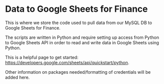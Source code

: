 # Data to Google Sheets for Finance

This is where we store the code used to pull data from our MySQL DB to Google Sheets for Finance.  

The scripts are written in Python and require setting up access from Python to Google Sheets API in order to read and write data in Google Sheets using Python. 

This is a helpful page to get started: 
https://developers.google.com/sheets/api/quickstart/python. 

Other information on packages needed/formatting of credentials will be added here.
